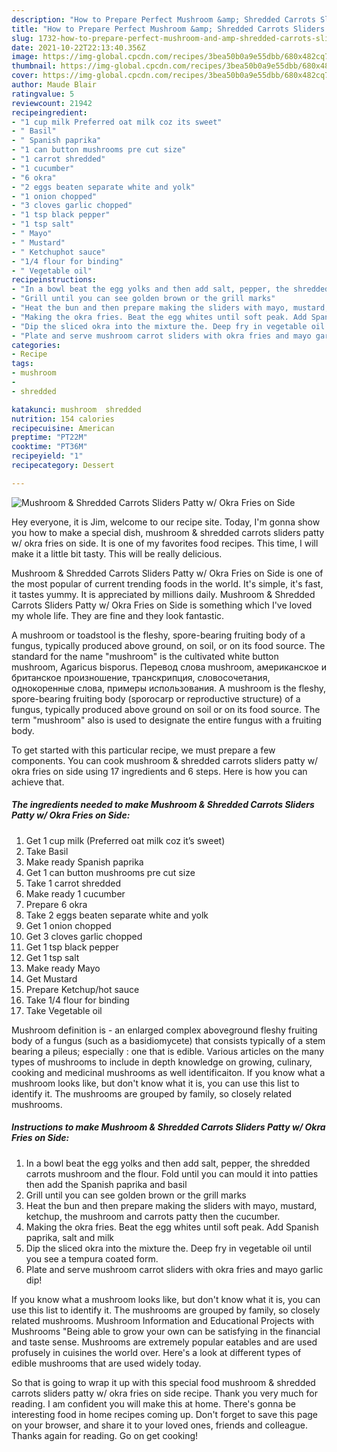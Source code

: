 ```yaml
---
description: "How to Prepare Perfect Mushroom &amp; Shredded Carrots Sliders Patty w/ Okra Fries on Side"
title: "How to Prepare Perfect Mushroom &amp; Shredded Carrots Sliders Patty w/ Okra Fries on Side"
slug: 1732-how-to-prepare-perfect-mushroom-and-amp-shredded-carrots-sliders-patty-w-okra-fries-on-side
date: 2021-10-22T22:13:40.356Z
image: https://img-global.cpcdn.com/recipes/3bea50b0a9e55dbb/680x482cq70/mushroom-shredded-carrots-sliders-patty-w-okra-fries-on-side-recipe-main-photo.jpg
thumbnail: https://img-global.cpcdn.com/recipes/3bea50b0a9e55dbb/680x482cq70/mushroom-shredded-carrots-sliders-patty-w-okra-fries-on-side-recipe-main-photo.jpg
cover: https://img-global.cpcdn.com/recipes/3bea50b0a9e55dbb/680x482cq70/mushroom-shredded-carrots-sliders-patty-w-okra-fries-on-side-recipe-main-photo.jpg
author: Maude Blair
ratingvalue: 5
reviewcount: 21942
recipeingredient:
- "1 cup milk Preferred oat milk coz its sweet"
- " Basil"
- " Spanish paprika"
- "1 can button mushrooms pre cut size"
- "1 carrot shredded"
- "1 cucumber"
- "6 okra"
- "2 eggs beaten separate white and yolk"
- "1 onion chopped"
- "3 cloves garlic chopped"
- "1 tsp black pepper"
- "1 tsp salt"
- " Mayo"
- " Mustard"
- " Ketchuphot sauce"
- "1/4 flour for binding"
- " Vegetable oil"
recipeinstructions:
- "In a bowl beat the egg yolks and then add salt, pepper, the shredded carrots mushroom and the flour. Fold until you can mould it into patties then add the Spanish paprika and basil"
- "Grill until you can see golden brown or the grill marks"
- "Heat the bun and then prepare making the sliders with mayo, mustard, ketchup, the mushroom and carrots patty then the cucumber."
- "Making the okra fries. Beat the egg whites until soft peak. Add Spanish paprika, salt and milk"
- "Dip the sliced okra into the mixture the. Deep fry in vegetable oil until you see a tempura coated form."
- "Plate and serve mushroom carrot sliders with okra fries and mayo garlic dip!"
categories:
- Recipe
tags:
- mushroom
- 
- shredded

katakunci: mushroom  shredded 
nutrition: 154 calories
recipecuisine: American
preptime: "PT22M"
cooktime: "PT36M"
recipeyield: "1"
recipecategory: Dessert

---
```



![Mushroom & Shredded Carrots Sliders Patty w/ Okra Fries on Side](https://img-global.cpcdn.com/recipes/3bea50b0a9e55dbb/680x482cq70/mushroom-shredded-carrots-sliders-patty-w-okra-fries-on-side-recipe-main-photo.jpg)

Hey everyone, it is Jim, welcome to our recipe site. Today, I'm gonna show you how to make a special dish, mushroom & shredded carrots sliders patty w/ okra fries on side. It is one of my favorites food recipes. This time, I will make it a little bit tasty. This will be really delicious.

Mushroom & Shredded Carrots Sliders Patty w/ Okra Fries on Side is one of the most popular of current trending foods in the world. It's simple, it's fast, it tastes yummy. It is appreciated by millions daily. Mushroom & Shredded Carrots Sliders Patty w/ Okra Fries on Side is something which I've loved my whole life. They are fine and they look fantastic.

A mushroom or toadstool is the fleshy, spore-bearing fruiting body of a fungus, typically produced above ground, on soil, or on its food source. The standard for the name "mushroom" is the cultivated white button mushroom, Agaricus bisporus. Перевод слова mushroom, американское и британское произношение, транскрипция, словосочетания, однокоренные слова, примеры использования. A mushroom is the fleshy, spore-bearing fruiting body (sporocarp or reproductive structure) of a fungus, typically produced above ground on soil or on its food source. The term "mushroom" also is used to designate the entire fungus with a fruiting body.


To get started with this particular recipe, we must prepare a few components. You can cook mushroom & shredded carrots sliders patty w/ okra fries on side using 17 ingredients and 6 steps. Here is how you can achieve that.

<!--inarticleads1-->

##### The ingredients needed to make Mushroom & Shredded Carrots Sliders Patty w/ Okra Fries on Side:

1. Get 1 cup milk (Preferred oat milk coz it’s sweet)
1. Take  Basil
1. Make ready  Spanish paprika
1. Get 1 can button mushrooms pre cut size
1. Take 1 carrot shredded
1. Make ready 1 cucumber
1. Prepare 6 okra
1. Take 2 eggs beaten separate white and yolk
1. Get 1 onion chopped
1. Get 3 cloves garlic chopped
1. Get 1 tsp black pepper
1. Get 1 tsp salt
1. Make ready  Mayo
1. Get  Mustard
1. Prepare  Ketchup/hot sauce
1. Take 1/4 flour for binding
1. Take  Vegetable oil


Mushroom definition is - an enlarged complex aboveground fleshy fruiting body of a fungus (such as a basidiomycete) that consists typically of a stem bearing a pileus; especially : one that is edible. Various articles on the many types of mushrooms to include in depth knowledge on growing, culinary, cooking and medicinal mushrooms as well identificaiton. If you know what a mushroom looks like, but don't know what it is, you can use this list to identify it. The mushrooms are grouped by family, so closely related mushrooms. 

<!--inarticleads2-->

##### Instructions to make Mushroom & Shredded Carrots Sliders Patty w/ Okra Fries on Side:

1. In a bowl beat the egg yolks and then add salt, pepper, the shredded carrots mushroom and the flour. Fold until you can mould it into patties then add the Spanish paprika and basil
1. Grill until you can see golden brown or the grill marks
1. Heat the bun and then prepare making the sliders with mayo, mustard, ketchup, the mushroom and carrots patty then the cucumber.
1. Making the okra fries. Beat the egg whites until soft peak. Add Spanish paprika, salt and milk
1. Dip the sliced okra into the mixture the. Deep fry in vegetable oil until you see a tempura coated form.
1. Plate and serve mushroom carrot sliders with okra fries and mayo garlic dip!


If you know what a mushroom looks like, but don't know what it is, you can use this list to identify it. The mushrooms are grouped by family, so closely related mushrooms. Mushroom Information and Educational Projects with Mushrooms "Being able to grow your own can be satisfying in the financial and taste sense. Mushrooms are extremely popular eatables and are used profusely in cuisines the world over. Here's a look at different types of edible mushrooms that are used widely today. 

So that is going to wrap it up with this special food mushroom & shredded carrots sliders patty w/ okra fries on side recipe. Thank you very much for reading. I am confident you will make this at home. There's gonna be interesting food in home recipes coming up. Don't forget to save this page on your browser, and share it to your loved ones, friends and colleague. Thanks again for reading. Go on get cooking!
